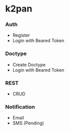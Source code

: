 # k2pan

### Auth
+ Register
+ Login with Beared Token

### Doctype
+ Create Doctype
+ Login with Beared Token
### REST
+ CRUD

### Notification
+ Email 
+ SMS (Pending)

